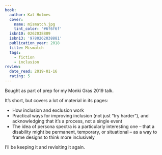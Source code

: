 ```yaml
---
book:
  author: Kat Holmes
  cover:
    name: mismatch.jpg
    tint_color: '#6f6f6f'
  isbn10: 0262038889
  isbn13: '9780262038881'
  publication_year: 2018
  title: Mismatch
  tags:
    - fiction
    - inclusion
review:
  date_read: 2019-01-16
  rating: 5
---
```


Bought as part of prep for my Monki Gras 2019 talk.

It’s short, but covers a lot of material in its pages:

* How inclusion and exclusion work
* Practical ways for improving inclusion (not just “try harder”), and acknowledging that it’s a process, not a single event
* The idea of persona spectra is a particularly interesting one – that a disability might be permanent, temporary, or situational – as a way to frame designs to think more inclusively

I’ll be keeping it and revisiting it again.